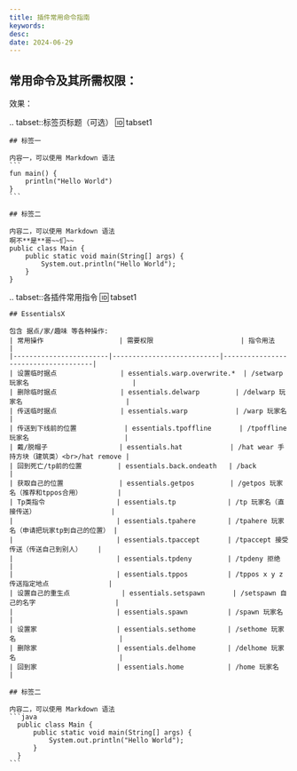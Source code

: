 ```yaml
---
title: 插件常用命令指南
keywords: 
desc: 
date: 2024-06-29
---
```


## 常用命令及其所需权限：

效果：

.. tabset::标签页标题（可选）
    :id: tabset1
    
    ## 标签一

    内容一，可以使用 Markdown 语法
    ```
    fun main() {
        println("Hello World")
    }
    ```

    ## 标签二

    内容二，可以使用 Markdown 语法
    啊不**是**哥~~们~~
    public class Main {
        public static void main(String[] args) {
            System.out.println("Hello World");
        }
    }

.. tabset::各插件常用指令
    :id: tabset1

    ## EssentialsX

    包含 据点/家/趣味 等各种操作:
    | 常用操作                   | 需要权限                      | 指令用法                                |
    |------------------------|---------------------------|-------------------------------------|
    | 设置临时据点                | essentials.warp.overwrite.*  | /setwarp 玩家名                          |
    | 删除临时据点                | essentials.delwarp         | /delwarp 玩家名                          |
    | 传送临时据点                | essentials.warp            | /warp 玩家名                            |
    | 传送到下线前的位置            | essentials.tpoffline       | /tpoffline 玩家名                        |
    | 戴/脱帽子                  | essentials.hat            | /hat wear 手持方块（建筑类）<br>/hat remove |
    | 回到死亡/tp前的位置         | essentials.back.ondeath   | /back                                    |
    | 获取自己的位置              | essentials.getpos         | /getpos 玩家名（推荐和tppos合用）         |
    | Tp类指令                  | essentials.tp             | /tp 玩家名（直接传送）                   |
    |                          | essentials.tpahere        | /tpahere 玩家名（申请把玩家tp到自己的位置） |
    |                          | essentials.tpaccept       | /tpaccept 接受传送（传送自己到别人）    |
    |                          | essentials.tpdeny         | /tpdeny 拒绝                            |
    |                          | essentials.tppos          | /tppos x y z 传送指定地点               |
    | 设置自己的重生点             | essentials.setspawn       | /setspawn 自己的名字                    |
    |                          | essentials.spawn          | /spawn 玩家名                           |
    | 设置家                    | essentials.sethome        | /sethome 玩家名                          |
    | 删除家                    | essentials.delhome        | /delhome 玩家名                          |
    | 回到家                    | essentials.home           | /home 玩家名                             |

    ## 标签二

    内容二，可以使用 Markdown 语法
    ```java
      public class Main {
          public static void main(String[] args) {
              System.out.println("Hello World");
          }
      }
    ```